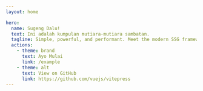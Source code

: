 ```yaml
---
layout: home

hero:
  name: Sugeng Dalu!
  text: Ini adalah kumpulan mutiara-mutiara sambatan.
  tagline: Simple, powerful, and performant. Meet the modern SSG framework you've always wanted.
  actions:
    - theme: brand
      text: Ayo Mulai
      link: /example
    - theme: alt
      text: View on GitHub
      link: https://github.com/vuejs/vitepress
---
```


